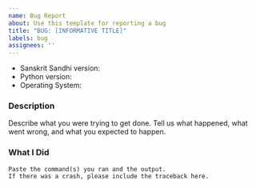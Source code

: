 ```yaml
---
name: Bug Report
about: Use this template for reporting a bug
title: "BUG: [INFORMATIVE TITLE]"
labels: bug
assignees: ''
---
```


* Sanskrit Sandhi version:
* Python version:
* Operating System:

### Description

Describe what you were trying to get done.
Tell us what happened, what went wrong, and what you expected to happen.

### What I Did

```
Paste the command(s) you ran and the output.
If there was a crash, please include the traceback here.
```
